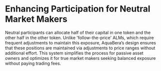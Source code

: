 # Enhancing Participation for Neutral Market Makers

Neutral participants can allocate half of their capital in one token and the other half in the other token. Unlike 'follow-the-price' ALMs, which require frequent adjustments to maintain this exposure, AquaBera’s design ensures that these positions are maintained via adjustments to price ranges without additional effort. This system simplifies the process for passive asset owners and optimizes it for true market makers seeking balanced exposure without paying trading fees.
